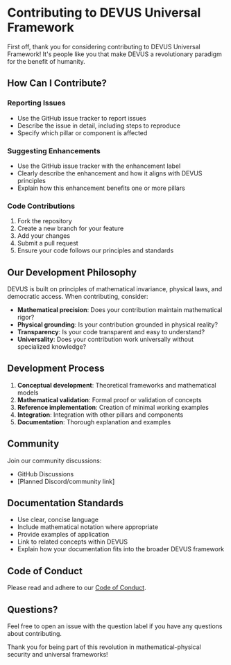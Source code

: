 # Contributing to DEVUS Universal Framework

First off, thank you for considering contributing to DEVUS Universal Framework! It's people like you that make DEVUS a revolutionary paradigm for the benefit of humanity.

## How Can I Contribute?

### Reporting Issues

* Use the GitHub issue tracker to report issues
* Describe the issue in detail, including steps to reproduce
* Specify which pillar or component is affected

### Suggesting Enhancements

* Use the GitHub issue tracker with the enhancement label
* Clearly describe the enhancement and how it aligns with DEVUS principles
* Explain how this enhancement benefits one or more pillars

### Code Contributions

1. Fork the repository
2. Create a new branch for your feature
3. Add your changes
4. Submit a pull request
5. Ensure your code follows our principles and standards

## Our Development Philosophy

DEVUS is built on principles of mathematical invariance, physical laws, and democratic access. When contributing, consider:

* **Mathematical precision**: Does your contribution maintain mathematical rigor?
* **Physical grounding**: Is your contribution grounded in physical reality?
* **Transparency**: Is your code transparent and easy to understand?
* **Universality**: Does your contribution work universally without specialized knowledge?

## Development Process

1. **Conceptual development**: Theoretical frameworks and mathematical models
2. **Mathematical validation**: Formal proof or validation of concepts
3. **Reference implementation**: Creation of minimal working examples
4. **Integration**: Integration with other pillars and components
5. **Documentation**: Thorough explanation and examples

## Community

Join our community discussions:
* GitHub Discussions
* [Planned Discord/community link]

## Documentation Standards

* Use clear, concise language
* Include mathematical notation where appropriate
* Provide examples of application
* Link to related concepts within DEVUS
* Explain how your documentation fits into the broader DEVUS framework

## Code of Conduct

Please read and adhere to our [Code of Conduct](CODE_OF_CONDUCT.md).

## Questions?

Feel free to open an issue with the question label if you have any questions about contributing.

Thank you for being part of this revolution in mathematical-physical security and universal frameworks!
